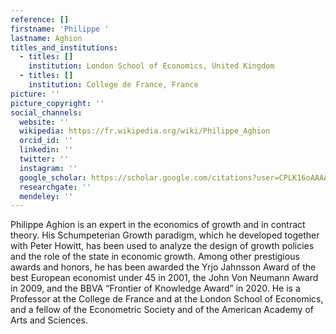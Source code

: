 ```yaml
---
reference: []
firstname: 'Philippe '
lastname: Aghion
titles_and_institutions:
  - titles: []
    institution: London School of Economics, United Kingdom
  - titles: []
    institution: College de France, France
picture: ''
picture_copyright: ''
social_channels:
  website: ''
  wikipedia: https://fr.wikipedia.org/wiki/Philippe_Aghion
  orcid_id: ''
  linkedin: ''
  twitter: ''
  instagram: ''
  google_scholar: https://scholar.google.com/citations?user=CPLK16oAAAAJ&hl=zh-TW
  researchgate: ''
  mendeley: ''
---
```


Philippe Aghion is an expert in the economics of growth and in contract theory. His Schumpeterian Growth paradigm, which he developed together with Peter Howitt, has been used to analyze the design of growth policies and the role of the state in economic growth. Among other prestigious awards and honors, he has been awarded the Yrjo Jahnsson Award of the best European economist under 45 in 2001, the John Von Neumann Award in 2009, and the BBVA “Frontier of Knowledge Award” in 2020. He is a Professor at the College de France and at the London School of Economics, and a fellow of the Econometric Society and of the American Academy of Arts and Sciences.
